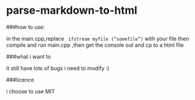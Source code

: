 # parse-markdown-to-html

###how to use:

in the main.cpp,replace   ``` ifstream myfile (“somefile”)```  with your file
then compile and run main.cpp ,then get  the console out and cp to a html file

###what i want to

it still have lots of bugs i need to modify :)

###licence

i choose to use MIT 
